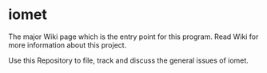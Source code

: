 # iomet
The major Wiki page which is the entry point for this program. Read Wiki for more information about this project.

Use this Repository to file, track and discuss the general issues of iomet.